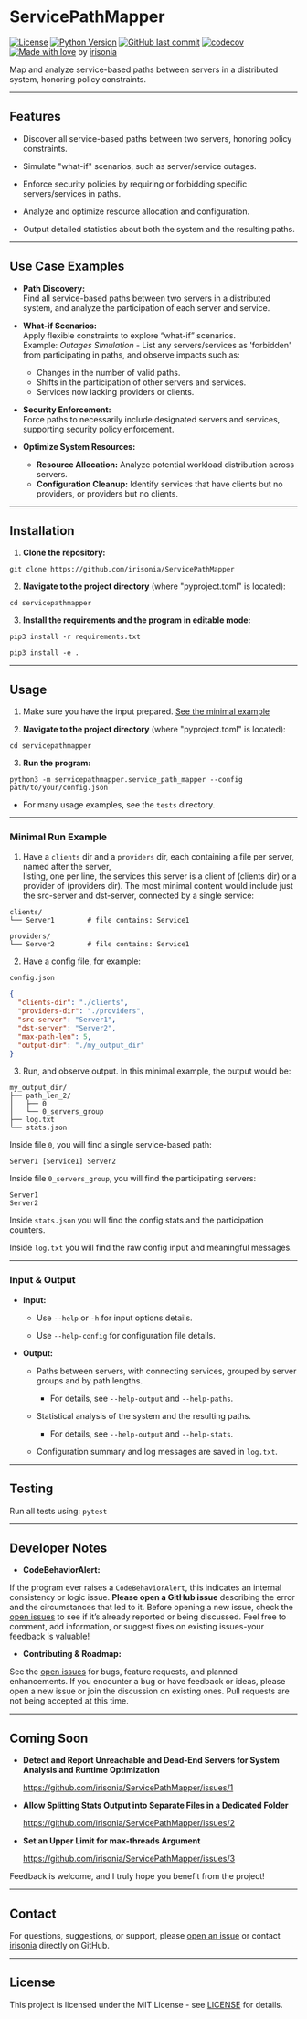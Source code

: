 # ServicePathMapper

[![License](https://img.shields.io/badge/license-MIT-green)](LICENSE)
[![Python Version](https://img.shields.io/badge/python-3.10+-blue)](https://www.python.org/downloads/release/python-3100/)
[![GitHub last commit](https://img.shields.io/github/last-commit/irisonia/ServicePathMapper)](https://github.com/irisonia/ServicePathMapper)
[![codecov](https://codecov.io/gh/irisonia/ServicePathMapper/branch/main/graph/badge.svg)](https://codecov.io/gh/irisonia/ServicePathMapper)
[![Made with love](https://img.shields.io/badge/Made%20with-%E2%9D%A4-red)](https://github.com/irisonia) by [irisonia](https://github.com/irisonia)

Map and analyze service-based paths between servers in a distributed system, honoring policy constraints.

---

## Features

- Discover all service-based paths between two servers, honoring policy constraints.

- Simulate "what-if" scenarios, such as server/service outages.

- Enforce security policies by requiring or forbidding specific servers/services in paths.

- Analyze and optimize resource allocation and configuration.

- Output detailed statistics about both the system and the resulting paths.

---

## Use Case Examples

- **Path Discovery:**  
  Find all service-based paths between two servers in a distributed system, and analyze the participation of each server and service.


- **What-if Scenarios:**  
  Apply flexible constraints to explore “what-if” scenarios.  
  Example: *Outages Simulation* - List any servers/services as 'forbidden' from participating in paths, and observe impacts such as:
    - Changes in the number of valid paths.
    - Shifts in the participation of other servers and services.
    - Services now lacking providers or clients.


- **Security Enforcement:**  
  Force paths to necessarily include designated servers and services, supporting security policy enforcement.


- **Optimize System Resources:**  
    - **Resource Allocation:** Analyze potential workload distribution across servers.
    - **Configuration Cleanup:** Identify services that have clients but no providers, or providers but no clients.

---

## Installation

1. **Clone the repository:**

`git clone https://github.com/irisonia/ServicePathMapper`


2. **Navigate to the project directory** (where "pyproject.toml" is located):

`cd servicepathmapper`


3. **Install the requirements and the program in editable mode:**

`pip3 install -r requirements.txt`

`pip3 install -e .`

---

## Usage

1. Make sure you have the input prepared. [See the minimal example](#minimal-run-example)


2. **Navigate to the project directory** (where "pyproject.toml" is located):

`cd servicepathmapper`


3. **Run the program:**

`python3 -m servicepathmapper.service_path_mapper --config path/to/your/config.json`


* For many usage examples, see the `tests` directory.

---

### Minimal Run Example

1. Have a `clients` dir and a `providers` dir, each containing a file per server, named after the server,  
listing, one per line, the services this server is a client of (clients dir) or a provider of (providers dir).
The most minimal content would include just the src-server and dst-server, connected by a single service:


```
clients/
└── Server1        # file contains: Service1

providers/
└── Server2        # file contains: Service1
```


2. Have a config file, for example:

`config.json`


```json
{
  "clients-dir": "./clients",
  "providers-dir": "./providers",
  "src-server": "Server1",
  "dst-server": "Server2",
  "max-path-len": 5,
  "output-dir": "./my_output_dir"
}
```


3. Run, and observe output. In this minimal example, the output would be:


```
my_output_dir/
├── path_len_2/
│   ├── 0
│   └── 0_servers_group
├── log.txt
└── stats.json
```  


Inside file `0`, you will find a single service-based path:


```
Server1 [Service1] Server2
```


Inside file `0_servers_group`, you will find the participating servers:


```
Server1
Server2
```


Inside `stats.json` you will find the config stats and the participation counters.

Inside `log.txt` you will find the raw config input and meaningful messages.

---

### Input & Output

- **Input:**

  - Use `--help` or `-h` for input options details.

  - Use `--help-config` for configuration file details.


- **Output:**

  - Paths between servers, with connecting services, grouped by server groups and by path lengths.
  
    - For details, see `--help-output` and `--help-paths`.

  
  - Statistical analysis of the system and the resulting paths.
    - For details, see `--help-output` and `--help-stats`.


  - Configuration summary and log messages are saved in `log.txt`.

---

## Testing

Run all tests using: `pytest`

---

## Developer Notes

- **CodeBehaviorAlert:**

If the program ever raises a `CodeBehaviorAlert`, this indicates an internal consistency or logic issue.
**Please open a GitHub issue** describing the error and the circumstances that led to it.
Before opening a new issue, check the [open issues](https://github.com/irisonia/ServicePathMapper/issues) to see if it’s already reported or being discussed.
Feel free to comment, add information, or suggest fixes on existing issues-your feedback is valuable!

- **Contributing & Roadmap:**

See the [open issues](https://github.com/irisonia/ServicePathMapper/issues) for bugs, feature requests, and planned enhancements.
If you encounter a bug or have feedback or ideas, please open a new issue or join the discussion on existing ones.
Pull requests are not being accepted at this time.

---

## Coming Soon

- **Detect and Report Unreachable and Dead-End Servers for System Analysis and Runtime Optimization**

  https://github.com/irisonia/ServicePathMapper/issues/1


- **Allow Splitting Stats Output into Separate Files in a Dedicated Folder**

  https://github.com/irisonia/ServicePathMapper/issues/2


- **Set an Upper Limit for max-threads Argument**

  https://github.com/irisonia/ServicePathMapper/issues/3

Feedback is welcome, and I truly hope you benefit from the project!

---

## Contact

For questions, suggestions, or support, please [open an issue](https://github.com/irisonia/ServicePathMapper/issues) or contact [irisonia](https://github.com/irisonia) directly on GitHub.

---

## License

This project is licensed under the MIT License - see [LICENSE](LICENSE) for details.
